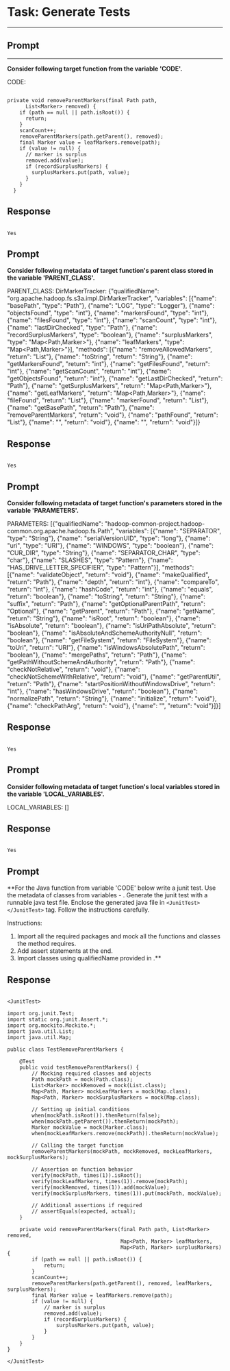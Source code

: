 # Task: Generate Tests

---

## Prompt

****

**Consider following target function from the variable 'CODE'.**

CODE:

```

private void removeParentMarkers(final Path path,
      List<Marker> removed) {
    if (path == null || path.isRoot()) {
      return;
    }
    scanCount++;
    removeParentMarkers(path.getParent(), removed);
    final Marker value = leafMarkers.remove(path);
    if (value != null) {
      // marker is surplus
      removed.add(value);
      if (recordSurplusMarkers) {
        surplusMarkers.put(path, value);
      }
    }
  }

```

## Response

```

Yes

```

## Prompt

**Consider following metadata of target function's parent class stored in the variable 'PARENT_CLASS'.**


PARENT_CLASS: 
DirMarkerTracker: {"qualifiedName": "org.apache.hadoop.fs.s3a.impl.DirMarkerTracker", "variables": [{"name": "basePath", "type": "Path"}, {"name": "LOG", "type": "Logger"}, {"name": "objectsFound", "type": "int"}, {"name": "markersFound", "type": "int"}, {"name": "filesFound", "type": "int"}, {"name": "scanCount", "type": "int"}, {"name": "lastDirChecked", "type": "Path"}, {"name": "recordSurplusMarkers", "type": "boolean"}, {"name": "surplusMarkers", "type": "Map<Path,Marker>"}, {"name": "leafMarkers", "type": "Map<Path,Marker>"}], "methods": [{"name": "removeAllowedMarkers", "return": "List<Path>"}, {"name": "toString", "return": "String"}, {"name": "getMarkersFound", "return": "int"}, {"name": "getFilesFound", "return": "int"}, {"name": "getScanCount", "return": "int"}, {"name": "getObjectsFound", "return": "int"}, {"name": "getLastDirChecked", "return": "Path"}, {"name": "getSurplusMarkers", "return": "Map<Path,Marker>"}, {"name": "getLeafMarkers", "return": "Map<Path,Marker>"}, {"name": "fileFound", "return": "List<Marker>"}, {"name": "markerFound", "return": "List<Marker>"}, {"name": "getBasePath", "return": "Path"}, {"name": "removeParentMarkers", "return": "void"}, {"name": "pathFound", "return": "List<Marker>"}, {"name": "<obinit>", "return": "void"}, {"name": "<clinit>", "return": "void"}]}

## Response

```

Yes

```

## Prompt

**Consider following metadata of target function's parameters stored in the variable 'PARAMETERS'.**


PARAMETERS: 
[{"qualifiedName": "hadoop-common-project.hadoop-common.org.apache.hadoop.fs.Path", "variables": [{"name": "SEPARATOR", "type": "String"}, {"name": "serialVersionUID", "type": "long"}, {"name": "uri", "type": "URI"}, {"name": "WINDOWS", "type": "boolean"}, {"name": "CUR_DIR", "type": "String"}, {"name": "SEPARATOR_CHAR", "type": "char"}, {"name": "SLASHES", "type": "Pattern"}, {"name": "HAS_DRIVE_LETTER_SPECIFIER", "type": "Pattern"}], "methods": [{"name": "validateObject", "return": "void"}, {"name": "makeQualified", "return": "Path"}, {"name": "depth", "return": "int"}, {"name": "compareTo", "return": "int"}, {"name": "hashCode", "return": "int"}, {"name": "equals", "return": "boolean"}, {"name": "toString", "return": "String"}, {"name": "suffix", "return": "Path"}, {"name": "getOptionalParentPath", "return": "Optional<Path>"}, {"name": "getParent", "return": "Path"}, {"name": "getName", "return": "String"}, {"name": "isRoot", "return": "boolean"}, {"name": "isAbsolute", "return": "boolean"}, {"name": "isUriPathAbsolute", "return": "boolean"}, {"name": "isAbsoluteAndSchemeAuthorityNull", "return": "boolean"}, {"name": "getFileSystem", "return": "FileSystem"}, {"name": "toUri", "return": "URI"}, {"name": "isWindowsAbsolutePath", "return": "boolean"}, {"name": "mergePaths", "return": "Path"}, {"name": "getPathWithoutSchemeAndAuthority", "return": "Path"}, {"name": "checkNotRelative", "return": "void"}, {"name": "checkNotSchemeWithRelative", "return": "void"}, {"name": "getParentUtil", "return": "Path"}, {"name": "startPositionWithoutWindowsDrive", "return": "int"}, {"name": "hasWindowsDrive", "return": "boolean"}, {"name": "normalizePath", "return": "String"}, {"name": "initialize", "return": "void"}, {"name": "checkPathArg", "return": "void"}, {"name": "<clinit>", "return": "void"}]}]

## Response

```

Yes

```

## Prompt

**Consider following metadata of target function's local variables stored in the variable 'LOCAL_VARIABLES'.**


LOCAL_VARIABLES: 
[]

## Response

```

Yes

```

## Prompt

**For the Java function from variable 'CODE' below write a junit test. Use the metadata of classes from variables - <META-DATA>. Generate the junit test with a runnable java test file. Enclose the generated java file in `<JunitTest></JunitTest>` tag. Follow the instructions carefully. 

Instructions: 
1. Import all the required packages and mock all the functions and classes the method requires. 
2. Add assert statements at the end. 
3. Import classes using qualifiedName provided in <META-DATA>.**

## Response

```

<JunitTest>

import org.junit.Test;
import static org.junit.Assert.*;
import org.mockito.Mockito.*;
import java.util.List;
import java.util.Map;

public class TestRemoveParentMarkers {

    @Test
    public void testRemoveParentMarkers() {
        // Mocking required classes and objects
        Path mockPath = mock(Path.class);
        List<Marker> mockRemoved = mock(List.class);
        Map<Path, Marker> mockLeafMarkers = mock(Map.class);
        Map<Path, Marker> mockSurplusMarkers = mock(Map.class);
        
        // Setting up initial conditions
        when(mockPath.isRoot()).thenReturn(false);
        when(mockPath.getParent()).thenReturn(mockPath);
        Marker mockValue = mock(Marker.class);
        when(mockLeafMarkers.remove(mockPath)).thenReturn(mockValue);
        
        // Calling the target function
        removeParentMarkers(mockPath, mockRemoved, mockLeafMarkers, mockSurplusMarkers);
        
        // Assertion on function behavior
        verify(mockPath, times(1)).isRoot();
        verify(mockLeafMarkers, times(1)).remove(mockPath);
        verify(mockRemoved, times(1)).add(mockValue);
        verify(mockSurplusMarkers, times(1)).put(mockPath, mockValue);
        
        // Additional assertions if required
        // assertEquals(expected, actual);
    }
  
    private void removeParentMarkers(final Path path, List<Marker> removed, 
                                     Map<Path, Marker> leafMarkers, 
                                     Map<Path, Marker> surplusMarkers) {
        if (path == null || path.isRoot()) {
            return;
        }
        scanCount++;
        removeParentMarkers(path.getParent(), removed, leafMarkers, surplusMarkers);
        final Marker value = leafMarkers.remove(path);
        if (value != null) {
            // marker is surplus
            removed.add(value);
            if (recordSurplusMarkers) {
                surplusMarkers.put(path, value);
            }
        }
    }
}

</JunitTest>

```